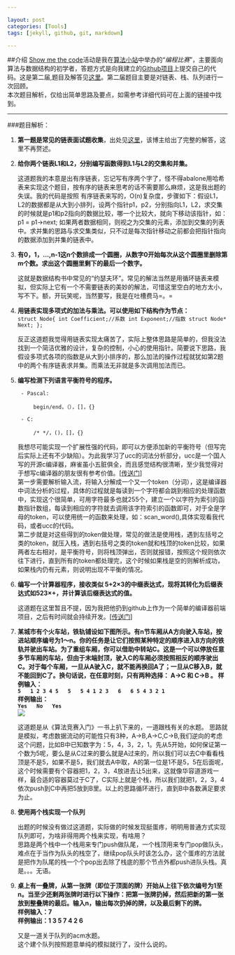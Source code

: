 ```yaml
---

layout: post
categories: [Tools]
tags: [jekyll, github, git, markdown]

---
```


##介绍
[Show me the code](http://site.douban.com/196781/widget/forum/12161503/discussion/51263191/)活动是我在[算法小站](http://site.douban.com/196781/)中举办的“*编程比赛*”，主要面向算法与数据结构的初学者，答题方式是向我建立的[Github项目](https://github.com/ellochen/Show-me-the-code)上提交自己的代码。这是第二届,题目及解答见[这里](https://github.com/ellochen/Show-me-the-code/tree/master/second)。第二届题目主要是对链表、栈、队列进行一次回顾。  
本次题目解析，仅给出简单思路及要点，如需参考详细代码可在上面的链接中找到。  

---
###题目解析：
1. **第一题是常见的链表面试题收集**，出处见[这里](http://hit9.org/blog/C/posts/25.html#2)，该博主给出了完整的解答，这里不再赘述。

2. **给你两个链表L1和L2，分别编写函数得到L1与L2的交集和并集。**  

	这道题我的本意是出有序链表，忘记写有序两个字了，怪不得abalone用哈希表来实现这个题目，按有序的链表来思考的话不需要那么麻烦，这是我出题的失误。我的代码是按照
	有序链表来写的，O(n)复杂度，步骤如下：假设L1，L2的数据都是从大到小排列，设两个指针p1，p2，分别指向L1，L2，求交集的时候就是p1和p2指向的数据比较，哪一个比较大，就向下移动该指针，如：p1 = p1->next; 如果两者数据相同，则视之为交集的元素，添加到交集的列表中。求并集的思路与求交集类似，只不过是每次指针移动之前都会把指针指向的数据添加到并集的链表中。  

3. **有0，1，...,n-1这n个数排成一个圆圈，从数字0开始每次从这个圆圈里删除第m个数。求出这个圆圈里剩下的最后一个数字。**  

	这就是数据结构书中常见的“约瑟夫环”。常见的解法当然是用循环链表来模拟，但实际上它有一个不需要链表的美妙的解法，可惜这里空白的地方太小，写不下。额，开玩笑呢，当然要写，我是在吐槽费马=。=  

4. **用链表实现多项式的加法与乘法。可以使用如下结构作为节点：**  
		`struct Node{
			int Coefficient;//系数
			int Exponent;//指数
			struct Node* Next;
		};`

	反正这道题我觉得用链表实现太痛苦了，实际上整体思路是简单的，但我没法找到一个简洁优雅的设计，复杂的控制，小心的使用指针。简要说下思路，我假设多项式各项的指数是从大到小排序的，那么加法的操作过程就犹如第2题中的两个有序链表求并集。而乘法无非就是多次调用加法而已。

5. **编写检测下列语言平衡符号的程序。**

		- Pascal:

			begin/end，（），[]，{}

		- C:

			/* */，()，[]，{}

	我想尽可能实现一个扩展性强的代码，即可以方便添加新的平衡符号（但写完后实际上还有不少缺陷）。为此我学习了ucc的词法分析部分，ucc是一个国人写的开源c编译器，麻雀虽小五脏俱全，而且感觉结构很清晰，至少我觉得对于想写c编译器的朋友很有参考价值。[[传送门](http://sourceforge.net/projects/ucc/)]  
	第一步需要解析输入流，将输入分解成一个又一个token（分词），这是编译器中词法分析的过程，具体的过程就是每读到一个字符都会跳到相应的处理函数中，实现这个很简单，可用字符最多也就255个，建立一个以字符为索引的函数指针数组，每读到相应的字符就去调用该字符索引的函数即可，对于全是字母的token，可以使用统一的函数来处理，如：scan_word(),具体实现看我代码，或者ucc的代码。  
	第二步就是对这些得到的token做处理，常见的做法是使用栈，遇到左括号之类的token，就压入栈，遇到右括号之类的token就和栈顶的token比较，如果两者左右相对，是平衡符号，则将栈顶弹出，否则就报错，按照这个规则依次往下进行，直到所有的token都处理完，这个时候如果栈是空的则解析成功，如果栈内仍有元素，则说明出现不平衡的情况。  

6. **编写一个计算器程序，接收类似 5+2×3的中缀表达式，现将其转化为后缀表达式如523×+，并计算该后缀表达式的值。**  

	这道题在这里暂且不提，因为我把他扔到github上作为一个简单的编译器前端项目，之后有时间就会持续开发。[[传送门](https://github.com/ellochen/freeCompute)]  

7. **某城市有个火车站，铁轨铺设如下图所示。有n节车厢从A方向驶入车站，按进站顺序编号为1～n。你的任务是让它们按照某种特定的顺序进入B方向的铁轨并驶出车站。为了重组车厢，你可以借助中转站C。这是一个可以停放任意多节车厢的车站，但由于末端封顶，驶入C的车厢必须按照相反的顺序驶出C。对于每个车厢，一旦从A驶入C，就不能再换回A了；一旦从C移入B，就不能回到C了。换句话说，在任意时刻，只有两种选择： A->C 和 C->B 。 样例输入：  
`5  
1 2 3 4 5  
5  
5 4 1 2 3  
6  
6 5 4 3 2 1`  
样例输出：  
`Yes  
No  
Yes`**  
![](https://a248.e.akamai.net/camo.github.com/5e50d57de8a201b7df6b9896220c13c440dbd456/687474703a2f2f696d67332e646f7562616e2e636f6d2f766965772f6e6f74652f6c617267652f7075626c69632f70383034343038322e6a7067)

	这道题是从《算法竞赛入门》一书上扒下来的，一道跟栈有关的水题。
思路就是模拟，考虑数据流动的可能性只有3种，A->B,A->C,C->B,我们逆向的考虑这个问题，比如B中已知数字为：5，4，3，2，1。先从5开始，如何保证第一个数为5呢，要么是从C过来的要么就是A过来的，所以我们可以去C中看看栈顶是不是5，如果不是5，我们就去A中取，A的第一位是1不是5，5在后面呢，这个时候需要有个容器把1，2，3，4放进去让5出来，这就像华容道游戏一样，最合适的容器莫过于C了，C实际上就是个栈，所以我们就把1，2，3，4依次push到C中再把5放到B里。以上的思路循环进行，直到B中各数满足要求为止。

8. **使用两个栈实现一个队列**  

	出题的时候没有做过这道题，实际做的时候发现挺蛋疼，明明用普通方式实现队列即可，为啥非得用两个栈来实现，有啥用？  
	思路是两个栈中一个栈用来专门push做队尾，一个栈顶用来专门pop做队头，难点在于当作为队头的栈空了，继续pop队头时该怎么办，这个蛋疼的方法就是把作为队尾的栈一个个pop出去除了栈底的那个节点外都push进队头栈。真是。。。无语。

9. **桌上有一叠牌，从第一张牌（即位于顶面的牌）开始从上往下依次编号为1至n。当至少还剩两张牌时进行以下操作：把第一张牌扔掉，然后把新的第一张放到整叠牌的最后。输入n，输出每次扔掉的牌，以及最后剩下的牌。  
样例输入：7  
样例输出：1 3 5 7 4 2 6**  

	又是一道关于队列的acm水题。  
这个建个队列按照题意单纯的模拟就行了，没什么说的。